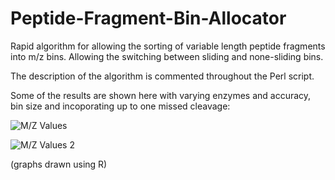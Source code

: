 Peptide-Fragment-Bin-Allocator
==============================

Rapid algorithm for allowing the sorting of variable length peptide fragments into m/z bins. Allowing the switching between sliding and none-sliding bins. 

The description of the algorithm is commented throughout the Perl script. 

Some of the results are shown here with varying enzymes and accuracy, bin size and incoporating up to one missed cleavage:

![M/Z Values](http://i1380.photobucket.com/albums/ah193/Mark_Ramotowski/MZExampleWithvariablefactors_zps142fb833.png)

![M/Z Values 2](http://i1380.photobucket.com/albums/ah193/Mark_Ramotowski/MZExampleWithvariablefactors2_zpsc86b8049.png)


(graphs drawn using R)
